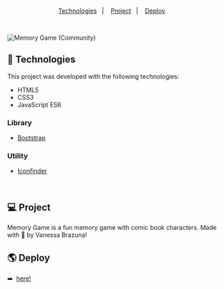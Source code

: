 <p align="center">
  <a href="#--technologies">Technologies</a>&nbsp;&nbsp;&nbsp;|&nbsp;&nbsp;&nbsp;
  <a href="#--project">Project</a>&nbsp;&nbsp;&nbsp;|&nbsp;&nbsp;&nbsp;
  <a href="#--deploy">Deploy</a>&nbsp;&nbsp;&nbsp;&nbsp;&nbsp;&nbsp;
</p>

<br>

![Memory Game (Community)](https://imgur.com/FueJmWS.png)

## 🚀  Technologies

This project was developed with the following technologies:

- HTML5
- CSS3
- JavaScript ES6


### Library

- [Bootstrap](https://getbootstrap.com/)


### Utility

- [Iconfinder](https://www.iconfinder.com/)

<br>

## 💻  Project

Memory Game is a fun memory game with comic book characters. Made with 💙 by Vanessa Brazuna!

## 🌎  Deploy 
➡️ &nbsp;<a href="https://vanessabrazuna.github.io/memory-game/" target="_blank">here!</a>
